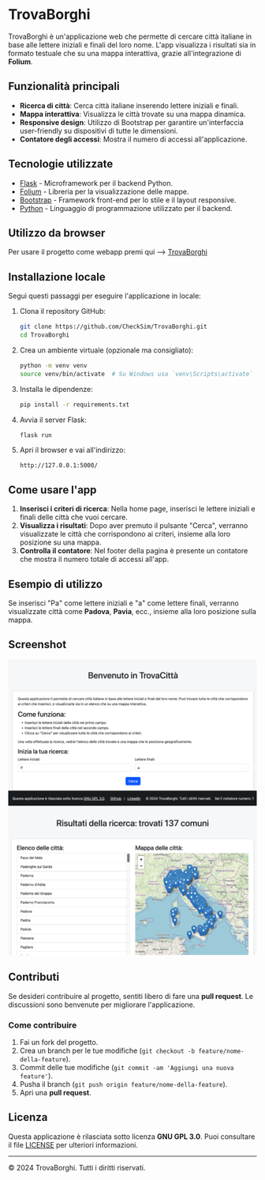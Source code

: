 # TrovaBorghi

TrovaBorghi è un'applicazione web che permette di cercare città italiane in base alle lettere iniziali e finali del loro nome. L'app visualizza i risultati sia in formato testuale che su una mappa interattiva, grazie all'integrazione di **Folium**.

## Funzionalità principali

- **Ricerca di città**: Cerca città italiane inserendo lettere iniziali e finali.
- **Mappa interattiva**: Visualizza le città trovate su una mappa dinamica.
- **Responsive design**: Utilizzo di Bootstrap per garantire un'interfaccia user-friendly su dispositivi di tutte le dimensioni.
- **Contatore degli accessi**: Mostra il numero di accessi all'applicazione.

## Tecnologie utilizzate

- [Flask](https://flask.palletsprojects.com/) - Microframework per il backend Python.
- [Folium](https://python-visualization.github.io/folium/) - Libreria per la visualizzazione delle mappe.
- [Bootstrap](https://getbootstrap.com/) - Framework front-end per lo stile e il layout responsive.
- [Python](https://www.python.org/) - Linguaggio di programmazione utilizzato per il backend.

## Utilizzo da browser

Per usare il progetto come webapp premi qui --> [TrovaBorghi](https://trovaborghi.onrender.com)

## Installazione locale

Segui questi passaggi per eseguire l'applicazione in locale:

1. Clona il repository GitHub:
    ```bash
    git clone https://github.com/CheckSim/TrovaBorghi.git
    cd TrovaBorghi
    ```

2. Crea un ambiente virtuale (opzionale ma consigliato):
    ```bash
    python -m venv venv
    source venv/bin/activate  # Su Windows usa `venv\Scripts\activate`
    ```

3. Installa le dipendenze:
    ```bash
    pip install -r requirements.txt
    ```

4. Avvia il server Flask:
    ```bash
    flask run
    ```

5. Apri il browser e vai all'indirizzo:
    ```
    http://127.0.0.1:5000/
    ```

## Come usare l'app

1. **Inserisci i criteri di ricerca**: Nella home page, inserisci le lettere iniziali e finali delle città che vuoi cercare.
2. **Visualizza i risultati**: Dopo aver premuto il pulsante "Cerca", verranno visualizzate le città che corrispondono ai criteri, insieme alla loro posizione su una mappa.
3. **Controlla il contatore**: Nel footer della pagina è presente un contatore che mostra il numero totale di accessi all'app.

## Esempio di utilizzo

Se inserisci "Pa" come lettere iniziali e "a" come lettere finali, verranno visualizzate città come **Padova**, **Pavia**, ecc., insieme alla loro posizione sulla mappa.

## Screenshot

![Homepage](static/img/index.png)
![Risultati](static/img/results.png)

## Contributi

Se desideri contribuire al progetto, sentiti libero di fare una **pull request**. Le discussioni sono benvenute per migliorare l'applicazione.

### Come contribuire

1. Fai un fork del progetto.
2. Crea un branch per le tue modifiche (`git checkout -b feature/nome-della-feature`).
3. Commit delle tue modifiche (`git commit -am 'Aggiungi una nuova feature'`).
4. Pusha il branch (`git push origin feature/nome-della-feature`).
5. Apri una **pull request**.

## Licenza

Questa applicazione è rilasciata sotto licenza **GNU GPL 3.0**. Puoi consultare il file [LICENSE](https://www.gnu.org/licenses/gpl-3.0.it.html) per ulteriori informazioni.

---

&copy; 2024 TrovaBorghi. Tutti i diritti riservati.
